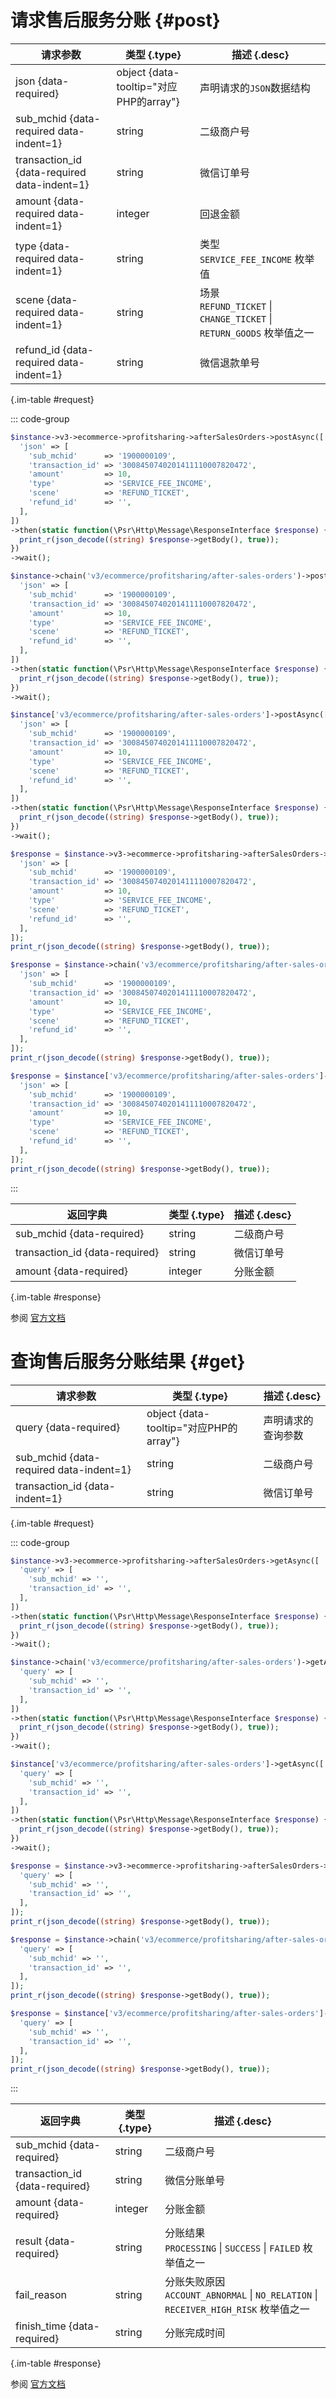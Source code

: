 # 请求售后服务分账 {#post}



| 请求参数 | 类型 {.type} | 描述 {.desc}
| --- | --- | ---
| json {data-required} | object {data-tooltip="对应PHP的array"} | 声明请求的`JSON`数据结构
| sub_mchid {data-required data-indent=1} | string | 二级商户号
| transaction_id {data-required data-indent=1} | string | 微信订单号
| amount {data-required data-indent=1} | integer | 回退金额
| type {data-required data-indent=1} | string | 类型<br/>`SERVICE_FEE_INCOME` 枚举值
| scene {data-required data-indent=1} | string | 场景<br/>`REFUND_TICKET` \| `CHANGE_TICKET` \| `RETURN_GOODS` 枚举值之一
| refund_id {data-required data-indent=1} | string | 微信退款单号

{.im-table #request}

::: code-group

```php [异步纯链式]
$instance->v3->ecommerce->profitsharing->afterSalesOrders->postAsync([
  'json' => [
    'sub_mchid'      => '1900000109',
    'transaction_id' => '3008450740201411110007820472',
    'amount'         => 10,
    'type'           => 'SERVICE_FEE_INCOME',
    'scene'          => 'REFUND_TICKET',
    'refund_id'      => '',
  ],
])
->then(static function(\Psr\Http\Message\ResponseInterface $response) {
  print_r(json_decode((string) $response->getBody(), true));
})
->wait();
```

```php [异步声明式]
$instance->chain('v3/ecommerce/profitsharing/after-sales-orders')->postAsync([
  'json' => [
    'sub_mchid'      => '1900000109',
    'transaction_id' => '3008450740201411110007820472',
    'amount'         => 10,
    'type'           => 'SERVICE_FEE_INCOME',
    'scene'          => 'REFUND_TICKET',
    'refund_id'      => '',
  ],
])
->then(static function(\Psr\Http\Message\ResponseInterface $response) {
  print_r(json_decode((string) $response->getBody(), true));
})
->wait();
```

```php [异步属性式]
$instance['v3/ecommerce/profitsharing/after-sales-orders']->postAsync([
  'json' => [
    'sub_mchid'      => '1900000109',
    'transaction_id' => '3008450740201411110007820472',
    'amount'         => 10,
    'type'           => 'SERVICE_FEE_INCOME',
    'scene'          => 'REFUND_TICKET',
    'refund_id'      => '',
  ],
])
->then(static function(\Psr\Http\Message\ResponseInterface $response) {
  print_r(json_decode((string) $response->getBody(), true));
})
->wait();
```

```php [同步纯链式]
$response = $instance->v3->ecommerce->profitsharing->afterSalesOrders->post([
  'json' => [
    'sub_mchid'      => '1900000109',
    'transaction_id' => '3008450740201411110007820472',
    'amount'         => 10,
    'type'           => 'SERVICE_FEE_INCOME',
    'scene'          => 'REFUND_TICKET',
    'refund_id'      => '',
  ],
]);
print_r(json_decode((string) $response->getBody(), true));
```

```php [同步声明式]
$response = $instance->chain('v3/ecommerce/profitsharing/after-sales-orders')->post([
  'json' => [
    'sub_mchid'      => '1900000109',
    'transaction_id' => '3008450740201411110007820472',
    'amount'         => 10,
    'type'           => 'SERVICE_FEE_INCOME',
    'scene'          => 'REFUND_TICKET',
    'refund_id'      => '',
  ],
]);
print_r(json_decode((string) $response->getBody(), true));
```

```php [同步属性式]
$response = $instance['v3/ecommerce/profitsharing/after-sales-orders']->post([
  'json' => [
    'sub_mchid'      => '1900000109',
    'transaction_id' => '3008450740201411110007820472',
    'amount'         => 10,
    'type'           => 'SERVICE_FEE_INCOME',
    'scene'          => 'REFUND_TICKET',
    'refund_id'      => '',
  ],
]);
print_r(json_decode((string) $response->getBody(), true));
```

:::

| 返回字典 | 类型 {.type} | 描述 {.desc}
| --- | --- | ---
| sub_mchid {data-required} | string | 二级商户号
| transaction_id {data-required} | string | 微信订单号
| amount {data-required} | integer | 分账金额

{.im-table #response}

参阅 [官方文档](https://pay.weixin.qq.com/docs/partner/products/ecommerce/introduction.html)

# 查询售后服务分账结果 {#get}



| 请求参数 | 类型 {.type} | 描述 {.desc}
| --- | --- | ---
| query {data-required} | object {data-tooltip="对应PHP的array"} | 声明请求的查询参数
| sub_mchid {data-required data-indent=1} | string | 二级商户号
| transaction_id {data-indent=1} | string | 微信订单号

{.im-table #request}

::: code-group

```php [异步纯链式]
$instance->v3->ecommerce->profitsharing->afterSalesOrders->getAsync([
  'query' => [
    'sub_mchid' => '',
    'transaction_id' => '',
  ],
])
->then(static function(\Psr\Http\Message\ResponseInterface $response) {
  print_r(json_decode((string) $response->getBody(), true));
})
->wait();
```

```php [异步声明式]
$instance->chain('v3/ecommerce/profitsharing/after-sales-orders')->getAsync([
  'query' => [
    'sub_mchid' => '',
    'transaction_id' => '',
  ],
])
->then(static function(\Psr\Http\Message\ResponseInterface $response) {
  print_r(json_decode((string) $response->getBody(), true));
})
->wait();
```

```php [异步属性式]
$instance['v3/ecommerce/profitsharing/after-sales-orders']->getAsync([
  'query' => [
    'sub_mchid' => '',
    'transaction_id' => '',
  ],
])
->then(static function(\Psr\Http\Message\ResponseInterface $response) {
  print_r(json_decode((string) $response->getBody(), true));
})
->wait();
```

```php [同步纯链式]
$response = $instance->v3->ecommerce->profitsharing->afterSalesOrders->get([
  'query' => [
    'sub_mchid' => '',
    'transaction_id' => '',
  ],
]);
print_r(json_decode((string) $response->getBody(), true));
```

```php [同步声明式]
$response = $instance->chain('v3/ecommerce/profitsharing/after-sales-orders')->get([
  'query' => [
    'sub_mchid' => '',
    'transaction_id' => '',
  ],
]);
print_r(json_decode((string) $response->getBody(), true));
```

```php [同步属性式]
$response = $instance['v3/ecommerce/profitsharing/after-sales-orders']->get([
  'query' => [
    'sub_mchid' => '',
    'transaction_id' => '',
  ],
]);
print_r(json_decode((string) $response->getBody(), true));
```

:::

| 返回字典 | 类型 {.type} | 描述 {.desc}
| --- | --- | ---
| sub_mchid {data-required} | string | 二级商户号
| transaction_id {data-required} | string | 微信分账单号
| amount {data-required} | integer | 分账金额
| result {data-required} | string | 分账结果<br/>`PROCESSING` \| `SUCCESS` \| `FAILED` 枚举值之一
| fail_reason | string | 分账失败原因<br/>`ACCOUNT_ABNORMAL` \| `NO_RELATION` \| `RECEIVER_HIGH_RISK` 枚举值之一
| finish_time {data-required} | string | 分账完成时间

{.im-table #response}

参阅 [官方文档](https://pay.weixin.qq.com/docs/partner/products/ecommerce/introduction.html)
